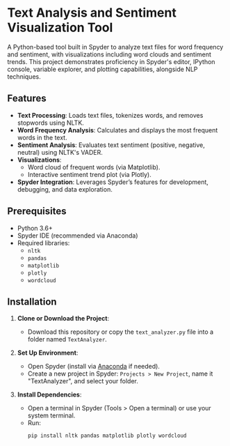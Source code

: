 # Text Analysis and Sentiment Visualization Tool

A Python-based tool built in Spyder to analyze text files for word frequency and sentiment, with visualizations including word clouds and sentiment trends. This project demonstrates proficiency in Spyder's editor, IPython console, variable explorer, and plotting capabilities, alongside NLP techniques.

## Features
- **Text Processing**: Loads text files, tokenizes words, and removes stopwords using NLTK.
- **Word Frequency Analysis**: Calculates and displays the most frequent words in the text.
- **Sentiment Analysis**: Evaluates text sentiment (positive, negative, neutral) using NLTK's VADER.
- **Visualizations**:
  - Word cloud of frequent words (via Matplotlib).
  - Interactive sentiment trend plot (via Plotly).
- **Spyder Integration**: Leverages Spyder’s features for development, debugging, and data exploration.

## Prerequisites
- Python 3.6+
- Spyder IDE (recommended via Anaconda)
- Required libraries:
  - `nltk`
  - `pandas`
  - `matplotlib`
  - `plotly`
  - `wordcloud`

## Installation
1. **Clone or Download the Project**:
   - Download this repository or copy the `text_analyzer.py` file into a folder named `TextAnalyzer`.

2. **Set Up Environment**:
   - Open Spyder (install via [Anaconda](https://www.anaconda.com/) if needed).
   - Create a new project in Spyder: `Projects > New Project`, name it "TextAnalyzer", and select your folder.

3. **Install Dependencies**:
   - Open a terminal in Spyder (Tools > Open a terminal) or use your system terminal.
   - Run:
     ```bash
     pip install nltk pandas matplotlib plotly wordcloud
